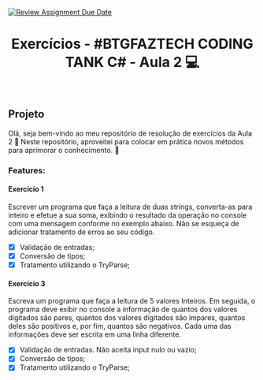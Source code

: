 [![Review Assignment Due Date](https://classroom.github.com/assets/deadline-readme-button-24ddc0f5d75046c5622901739e7c5dd533143b0c8e959d652212380cedb1ea36.svg)](https://classroom.github.com/a/S1bWTlSk)

<h1 align="center"> Exercícios - #BTGFAZTECH CODING TANK C# - Aula 2 💻 </h1><br>

## Projeto
Olá, seja bem-vindo ao meu repositório de resolução de exercícios da Aula 2 💙 Neste repositório, aproveitei para colocar em prática novos métodos para aprimorar o conhecimento. 🚀

### Features:
#### Exercício 1
Escrever um programa que faça a leitura de duas strings, converta-as para inteiro e efetue a 
sua soma, exibindo o resultado da operação no console com uma mensagem conforme no 
exemplo abaixo. Não se esqueça de adicionar tratamento de erros ao seu código.
- [x] Validação de entradas;
- [x] Conversão de tipos;
- [x] Tratamento utilizando o TryParse;

#### Exercício 3
Escreva um programa que faça a leitura de 5 valores Inteiros. Em seguida, o programa deve 
exibir no console a informação de quantos dos valores digitados são pares, quantos dos valores 
digitados são ímpares, quantos deles são positivos e, por fim, quantos são negativos. Cada uma 
das informações deve ser escrita em uma linha diferente.
- [x] Validação de entradas. Não aceita input nulo ou vazio;
- [x] Conversão de tipos;
- [x] Tratamento utilizando o TryParse;
